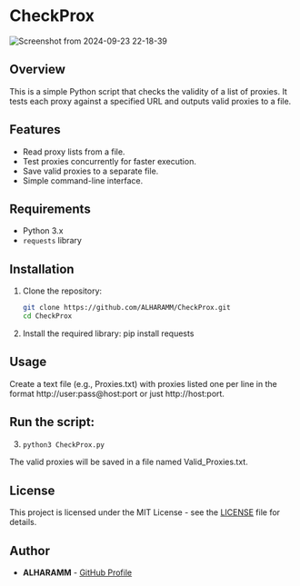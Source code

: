 # CheckProx
![Screenshot from 2024-09-23 22-18-39](https://github.com/user-attachments/assets/d7cb8a0c-6934-442f-a0f2-d8d86c5d2e51)

## Overview
This is a simple Python script that checks the validity of a list of proxies. It tests each proxy against a specified URL and outputs valid proxies to a file.

## Features
- Read proxy lists from a file.
- Test proxies concurrently for faster execution.
- Save valid proxies to a separate file.
- Simple command-line interface.

## Requirements
- Python 3.x
- `requests` library

## Installation
1. Clone the repository:
   ```bash
   git clone https://github.com/ALHARAMM/CheckProx.git
   cd CheckProx
2. Install the required library: 
   pip install requests
## Usage
Create a text file (e.g., Proxies.txt) with proxies listed one per line in the format http://user:pass@host:port or just http://host:port.

## Run the script:
3. ```bash
   python3 CheckProx.py
The valid proxies will be saved in a file named Valid_Proxies.txt.

## License

This project is licensed under the MIT License - see the [LICENSE](LICENSE) file for details.

## Author

- **ALHARAMM** - [GitHub Profile](https://github.com/ALHARAMM)

